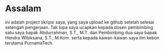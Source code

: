 # Assalam
ini adalah project skripsi saya, yang saya upload ke github setelah selesai setengah pengerjaan.
Tak lupa saya ucapkan kepada dosen pembimbing satu saya bapak Abdurrahman, S.T., M.T. dan Pembimbing dua saya bapak Hendra Wibiksana, S.T., M.Kom. serta kepada kawan-kawan saya tim kebon terutama PurnamaTech.
